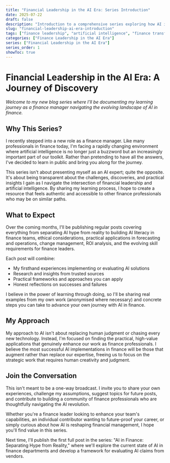 ```yaml
---
title: "Financial Leadership in the AI Era: Series Introduction"
date: 2025-07-22
draft: false
description: "Introduction to a comprehensive series exploring how AI is transforming finance leadership and providing practical guidance for finance professionals."
slug: "financial-leadership-ai-era-introduction"
tags: ["finance leadership", "artificial intelligence", "finance transformation", "series introduction"]
categories: ["Finance Leadership in the AI Era"]
series: ["Financial Leadership in the AI Era"]
series_order: 1
showToc: true
---
```


# Financial Leadership in the AI Era: A Journey of Discovery

*Welcome to my new blog series where I'll be documenting my learning journey as a finance manager navigating the evolving landscape of AI in finance.*

## Why This Series?

I recently stepped into a new role as a finance manager. Like many professionals in finance today, I'm facing a rapidly changing environment where artificial intelligence is no longer just a buzzword but an increasingly important part of our toolkit. Rather than pretending to have all the answers, I've decided to learn in public and bring you along for the journey.

This series isn't about presenting myself as an AI expert; quite the opposite. It's about being transparent about the challenges, discoveries, and practical insights I gain as I navigate the intersection of financial leadership and artificial intelligence. By sharing my learning process, I hope to create a resource that feels authentic and accessible to other finance professionals who may be on similar paths.

## What to Expect

Over the coming months, I'll be publishing regular posts covering everything from separating AI hype from reality to building AI literacy in finance teams, ethical considerations, practical applications in forecasting and operations, change management, ROI analysis, and the evolving skill requirements for finance leaders.

Each post will combine:
- My firsthand experiences implementing or evaluating AI solutions
- Research and insights from trusted sources
- Practical frameworks and approaches you can apply
- Honest reflections on successes and failures

I believe in the power of learning through doing, so I'll be sharing real examples from my own work (anonymised where necessary) and concrete steps you can take to advance your own journey with AI in finance.

## My Approach

My approach to AI isn't about replacing human judgment or chasing every new technology. Instead, I'm focused on finding the practical, high-value applications that genuinely enhance our work as finance professionals. I believe the most successful AI implementations in finance will be those that augment rather than replace our expertise, freeing us to focus on the strategic work that requires human creativity and judgment.

## Join the Conversation

This isn't meant to be a one-way broadcast. I invite you to share your own experiences, challenge my assumptions, suggest topics for future posts, and contribute to building a community of finance professionals who are thoughtfully navigating the AI revolution.

Whether you're a finance leader looking to enhance your team's capabilities, an individual contributor wanting to future-proof your career, or simply curious about how AI is reshaping financial management, I hope you'll find value in this series.

Next time, I'll publish the first full post in the series: "AI in Finance: Separating Hype from Reality," where we'll explore the current state of AI in finance departments and develop a framework for evaluating AI claims from vendors.
